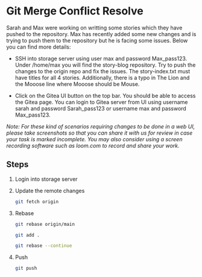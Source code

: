 # Git Merge Conflict Resolve

Sarah and Max were working on writting some stories which they have pushed to the repository. Max has recently added some new changes and is trying to push them to the repository but he is facing some issues. Below you can find more details:

- SSH into storage server using user max and password Max_pass123. Under /home/max you will find the story-blog repository. Try to push the changes to the origin repo and fix the issues. The story-index.txt must have titles for all 4 stories. Additionally, there is a typo in The Lion and the Mooose line where Mooose should be Mouse.

- Click on the Gitea UI button on the top bar. You should be able to access the Gitea page. You can login to Gitea server from UI using username sarah and password Sarah_pass123 or username max and password Max_pass123.

*Note: For these kind of scenarios requiring changes to be done in a web UI, please take screenshots so that you can share it with us for review in case your task is marked incomplete. You may also consider using a screen recording software such as loom.com to record and share your work.*

## Steps

1. Login into storage server
2. Update the remote changes

    ```sh
    git fetch origin
    ```

3. Rebase

    ```sh
    git rebase origin/main

    git add .

    git rebase --continue
    ```

4. Push

    ```sh
    git push
    ```
